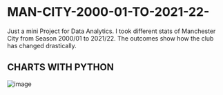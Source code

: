 # MAN-CITY-2000-01-TO-2021-22-
Just a mini Project for Data Analytics.
I took different stats of Manchester City from Season 2000/01 to 2021/22.
The outcomes show how the club has changed drastically. 

## CHARTS WITH PYTHON
![image](https://user-images.githubusercontent.com/89995906/188672143-b30bfc17-9a98-4e6e-8c6f-3560e302e4c0.png)
